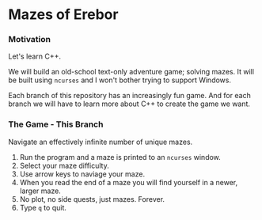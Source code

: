 # Mazes of Erebor

### Motivation

Let's learn C++.

We will build an old-school text-only adventure game; solving mazes. It will be built using `ncurses` and I won't bother trying to support Windows.

Each branch of this repository has an increasingly fun game.  And for each branch we will have to learn more about C++ to create the game we want.

### The Game - This Branch

Navigate an effectively infinite number of unique mazes.

1. Run the program and a maze is printed to an `ncurses` window.
2. Select your maze difficulty.
3. Use arrow keys to naviage your maze.
4. When you read the end of a maze you will find yourself in a newer, larger maze.
5. No plot, no side quests, just mazes. Forever.
6. Type `q` to quit.
